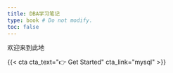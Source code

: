```yaml
---
title: DBA学习笔记
type: book # Do not modify.
toc: false
---
```


欢迎来到此地

{{< cta cta_text="👉 Get Started" cta_link="mysql" >}}
